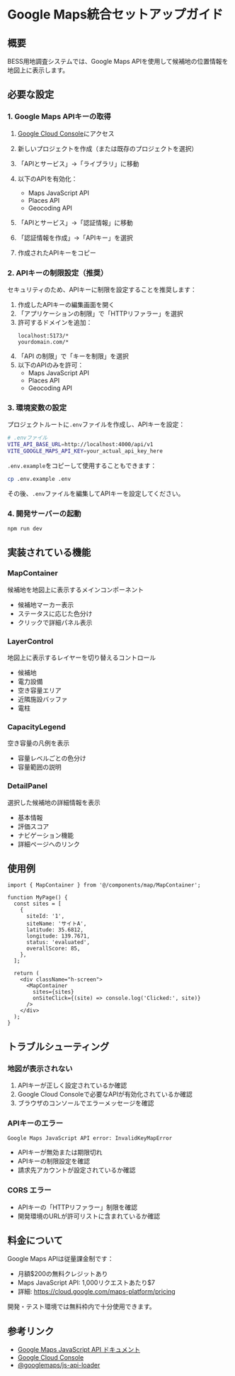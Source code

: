 # Google Maps統合セットアップガイド

## 概要

BESS用地調査システムでは、Google Maps APIを使用して候補地の位置情報を地図上に表示します。

## 必要な設定

### 1. Google Maps APIキーの取得

1. [Google Cloud Console](https://console.cloud.google.com/)にアクセス
2. 新しいプロジェクトを作成（または既存のプロジェクトを選択）
3. 「APIとサービス」→「ライブラリ」に移動
4. 以下のAPIを有効化：
   - Maps JavaScript API
   - Places API
   - Geocoding API

5. 「APIとサービス」→「認証情報」に移動
6. 「認証情報を作成」→「APIキー」を選択
7. 作成されたAPIキーをコピー

### 2. APIキーの制限設定（推奨）

セキュリティのため、APIキーに制限を設定することを推奨します：

1. 作成したAPIキーの編集画面を開く
2. 「アプリケーションの制限」で「HTTPリファラー」を選択
3. 許可するドメインを追加：
   ```
   localhost:5173/*
   yourdomain.com/*
   ```
4. 「API の制限」で「キーを制限」を選択
5. 以下のAPIのみを許可：
   - Maps JavaScript API
   - Places API
   - Geocoding API

### 3. 環境変数の設定

プロジェクトルートに`.env`ファイルを作成し、APIキーを設定：

```bash
# .envファイル
VITE_API_BASE_URL=http://localhost:4000/api/v1
VITE_GOOGLE_MAPS_API_KEY=your_actual_api_key_here
```

`.env.example`をコピーして使用することもできます：

```bash
cp .env.example .env
```

その後、`.env`ファイルを編集してAPIキーを設定してください。

### 4. 開発サーバーの起動

```bash
npm run dev
```

## 実装されている機能

### MapContainer

候補地を地図上に表示するメインコンポーネント

- 候補地マーカー表示
- ステータスに応じた色分け
- クリックで詳細パネル表示

### LayerControl

地図上に表示するレイヤーを切り替えるコントロール

- 候補地
- 電力設備
- 空き容量エリア
- 近隣施設バッファ
- 電柱

### CapacityLegend

空き容量の凡例を表示

- 容量レベルごとの色分け
- 容量範囲の説明

### DetailPanel

選択した候補地の詳細情報を表示

- 基本情報
- 評価スコア
- ナビゲーション機能
- 詳細ページへのリンク

## 使用例

```tsx
import { MapContainer } from '@/components/map/MapContainer';

function MyPage() {
  const sites = [
    {
      siteId: '1',
      siteName: 'サイトA',
      latitude: 35.6812,
      longitude: 139.7671,
      status: 'evaluated',
      overallScore: 85,
    },
  ];

  return (
    <div className="h-screen">
      <MapContainer
        sites={sites}
        onSiteClick={(site) => console.log('Clicked:', site)}
      />
    </div>
  );
}
```

## トラブルシューティング

### 地図が表示されない

1. APIキーが正しく設定されているか確認
2. Google Cloud Consoleで必要なAPIが有効化されているか確認
3. ブラウザのコンソールでエラーメッセージを確認

### APIキーのエラー

```
Google Maps JavaScript API error: InvalidKeyMapError
```

- APIキーが無効または期限切れ
- APIキーの制限設定を確認
- 請求先アカウントが設定されているか確認

### CORS エラー

- APIキーの「HTTPリファラー」制限を確認
- 開発環境のURLが許可リストに含まれているか確認

## 料金について

Google Maps APIは従量課金制です：

- 月額$200の無料クレジットあり
- Maps JavaScript API: 1,000リクエストあたり$7
- 詳細: https://cloud.google.com/maps-platform/pricing

開発・テスト環境では無料枠内で十分使用できます。

## 参考リンク

- [Google Maps JavaScript API ドキュメント](https://developers.google.com/maps/documentation/javascript)
- [Google Cloud Console](https://console.cloud.google.com/)
- [@googlemaps/js-api-loader](https://www.npmjs.com/package/@googlemaps/js-api-loader)
